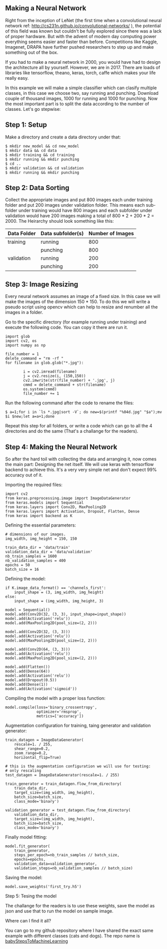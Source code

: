 ## Making a Neural Network

Right from the inception of LeNet (the first time when a convolutional neural network ref: http://cs231n.github.io/convolutional-networks/ ), the potential of this field was known but couldn't be fully explored since there was a lack of proper hardware. But with the advent of modern day computing power everything seems easier and faster than before. Competitions like Kaggle, Imagenet, DRAPA have further pushed researchers to step up and make something out of the box.

If you had to make a neural network in 2000, you would have had to design the architecture all by yourself. However, we are in 2017. There are loads of libraries like tensorflow, theano, keras, torch, caffe which makes your life really easy.

In this example we will make a simple classifier which can clasify multiple classes, in this case we choose two, say running and punching. Download couple of thousand images, 1000 for running and 1000 for punching. Now the most important part is to split the data according to the number of classes. Let's go stepwise:

## Step 1: Setup

Make a directory and create a data directory under that:
```
$ mkdir new_model && cd new_model
$ mkdir data && cd data
$ mkdir training && cd training
$ mkdir running && mkdir punching
$ cd ..
$ mkdir validation && cd validation
$ mkdir running && mkdir punching
```
## Step 2: Data Sorting

Collect the appropriate images and put 800 images each under training folder and put 200 images under validation folder. This means each sub-folder under training would have 800 images and each subfolder under validation would have 200 images making a total of 800 * 2 + 200 * 2 = 2000. The Heirarchy should look something like this:

|Data Folder|Data subfolder(s)|Number of Images|
|----|----|----|
|training|running|800|
||punching|800|
|validation|running|200|
||punching|200|

## Step 3: Image Resizing

Every neural network assumes an image of a fixed size. In this case we will make the images of the dimension 150 * 150. To do this we will write a pseudo script using opencv which can help to resize and renumber all the images in a folder.

Go to the specific directory (for example running under training) and execute the following code. You can copy it there are run it.

```
import glob
import cv2, os
import numpy as np

file_number = 1
delete_command = "rm -rf "
for filename in glob.glob("*.jpg"):

        i = cv2.imread(filename)
        j = cv2.resize(i, (150,150))
        cv2.imwrite(str(file_number) + '.jpg', j)
        cmmd = delete_command + str(filename)
        os.system(cmmd)
        file_number += 1
```
Run the following command after the code to rename the files:
```
$ a=1;for i in `ls *.jpg|sort -V`; do new=$(printf "%04d.jpg" "$a");mv $i $new;let a=a+1;done
```
Repeat this step for all folders, or write a code which can go to all the 4 directories and do the same (That's a challange for the readers).

## Step 4: Making the Neural Network

So after the hard toil with collecting the data and arranging it, now comes the main part: Designing the net itself. We will use keras with tensorflow backend to achieve this. It's a very very simple net and don't expect 99% accuracy out of it.

Importing the required files:
```
import cv2
from keras.preprocessing.image import ImageDataGenerator
from keras.models import Sequential
from keras.layers import Conv2D, MaxPooling2D
from keras.layers import Activation, Dropout, Flatten, Dense
from keras import backend as K
```
Defining the essential parameters:

```
# dimensions of our images.
img_width, img_height = 150, 150

train_data_dir = 'data/train'
validation_data_dir = 'data/validation'
nb_train_samples = 1600
nb_validation_samples = 400
epochs = 50
batch_size = 16
```

Defining the model:
```
if K.image_data_format() == 'channels_first':
    input_shape = (3, img_width, img_height)
else:
    input_shape = (img_width, img_height, 3)

model = Sequential()
model.add(Conv2D(32, (3, 3), input_shape=input_shape))
model.add(Activation('relu'))
model.add(MaxPooling2D(pool_size=(2, 2)))

model.add(Conv2D(32, (3, 3)))
model.add(Activation('relu'))
model.add(MaxPooling2D(pool_size=(2, 2)))

model.add(Conv2D(64, (3, 3)))
model.add(Activation('relu'))
model.add(MaxPooling2D(pool_size=(2, 2)))

model.add(Flatten())
model.add(Dense(64))
model.add(Activation('relu'))
model.add(Dropout(0.5))
model.add(Dense(1))
model.add(Activation('sigmoid'))
```
Compiling the model with a proper loss function:
```
model.compile(loss='binary_crossentropy',
              optimizer='rmsprop',
              metrics=['accuracy'])
```
Augmentation configuration for training, taing generator and validation generator:
```
train_datagen = ImageDataGenerator(
    rescale=1. / 255,
    shear_range=0.2,
    zoom_range=0.2,
    horizontal_flip=True)

# this is the augmentation configuration we will use for testing:
# only rescaling
test_datagen = ImageDataGenerator(rescale=1. / 255)

train_generator = train_datagen.flow_from_directory(
    train_data_dir,
    target_size=(img_width, img_height),
    batch_size=batch_size,
    class_mode='binary')

validation_generator = test_datagen.flow_from_directory(
    validation_data_dir,
    target_size=(img_width, img_height),
    batch_size=batch_size,
    class_mode='binary')

```
Finally model fitting:

```
model.fit_generator(
    train_generator,
    steps_per_epoch=nb_train_samples // batch_size,
    epochs=epochs,
    validation_data=validation_generator,
    validation_steps=nb_validation_samples // batch_size)
```
Saving the model:
```
model.save_weights('first_try.h5')
```
Step 5: Tesing the model

The challange for the readers is to use these weights, save the model as json and use that to run the model on sample image.

Where can I find it all?

You can go to my github repository where I have shared the exact same example with different classes (cats and dogs). The repo name is [babyStepsToMachineLearning](https://github.com/harshmunshi/babyStepsToMachineLearning)
